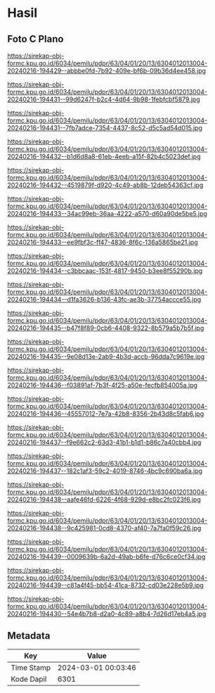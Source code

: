 # Hasil

## Foto C Plano

https://sirekap-obj-formc.kpu.go.id/6034/pemilu/pdpr/63/04/01/20/13/6304012013004-20240216-194429--abbbe0fd-7b92-409e-bf6b-09b36d4ee458.jpg

https://sirekap-obj-formc.kpu.go.id/6034/pemilu/pdpr/63/04/01/20/13/6304012013004-20240216-194431--99d6247f-b2c4-4d64-9b98-1febfcbf5879.jpg

https://sirekap-obj-formc.kpu.go.id/6034/pemilu/pdpr/63/04/01/20/13/6304012013004-20240216-194431--7fb7adce-7354-4437-8c52-d5c5ad54d015.jpg

https://sirekap-obj-formc.kpu.go.id/6034/pemilu/pdpr/63/04/01/20/13/6304012013004-20240216-194432--b1d6d8a8-61eb-4eeb-a15f-82b4c5023def.jpg

https://sirekap-obj-formc.kpu.go.id/6034/pemilu/pdpr/63/04/01/20/13/6304012013004-20240216-194432--4519879f-d920-4c49-ab8b-12deb54363cf.jpg

https://sirekap-obj-formc.kpu.go.id/6034/pemilu/pdpr/63/04/01/20/13/6304012013004-20240216-194433--34ac99eb-36aa-4222-a570-d60a90de5be5.jpg

https://sirekap-obj-formc.kpu.go.id/6034/pemilu/pdpr/63/04/01/20/13/6304012013004-20240216-194433--ee9fbf3c-ff47-4836-8f6c-136a5865be21.jpg

https://sirekap-obj-formc.kpu.go.id/6034/pemilu/pdpr/63/04/01/20/13/6304012013004-20240216-194434--c3bbcaac-153f-4817-9450-b3ee8f55290b.jpg

https://sirekap-obj-formc.kpu.go.id/6034/pemilu/pdpr/63/04/01/20/13/6304012013004-20240216-194434--d1fa3626-b136-43fc-ae3b-37754accce55.jpg

https://sirekap-obj-formc.kpu.go.id/6034/pemilu/pdpr/63/04/01/20/13/6304012013004-20240216-194435--b47f8f89-0cb6-4408-9322-8b579a5b7b5f.jpg

https://sirekap-obj-formc.kpu.go.id/6034/pemilu/pdpr/63/04/01/20/13/6304012013004-20240216-194435--9e08d13e-2ab9-4b3d-accb-96dda7c9619e.jpg

https://sirekap-obj-formc.kpu.go.id/6034/pemilu/pdpr/63/04/01/20/13/6304012013004-20240216-194436--f03891af-7b3f-4f25-a50e-fecfb854005a.jpg

https://sirekap-obj-formc.kpu.go.id/6034/pemilu/pdpr/63/04/01/20/13/6304012013004-20240216-194436--45557012-7e7a-42b8-8356-2b43d8c5fab6.jpg

https://sirekap-obj-formc.kpu.go.id/6034/pemilu/pdpr/63/04/01/20/13/6304012013004-20240216-194437--f9e662c2-63d3-41b1-b1d1-b86c7a40cbb4.jpg

https://sirekap-obj-formc.kpu.go.id/6034/pemilu/pdpr/63/04/01/20/13/6304012013004-20240216-194437--182c1af3-59c2-4019-8746-4bc9c690ba6a.jpg

https://sirekap-obj-formc.kpu.go.id/6034/pemilu/pdpr/63/04/01/20/13/6304012013004-20240216-194438--aafe46fd-6226-4f68-929d-e8bc2fc023f6.jpg

https://sirekap-obj-formc.kpu.go.id/6034/pemilu/pdpr/63/04/01/20/13/6304012013004-20240216-194438--9c425981-0cd8-4370-af40-7a7fa0f59c26.jpg

https://sirekap-obj-formc.kpu.go.id/6034/pemilu/pdpr/63/04/01/20/13/6304012013004-20240216-194439--0009639b-6a2d-49ab-b6fe-d76c6ce0cf34.jpg

https://sirekap-obj-formc.kpu.go.id/6034/pemilu/pdpr/63/04/01/20/13/6304012013004-20240216-194439--c81a4f45-bb54-41ca-8732-cd03e228e5b9.jpg

https://sirekap-obj-formc.kpu.go.id/6034/pemilu/pdpr/63/04/01/20/13/6304012013004-20240216-194430--54e4b7b8-d2a0-4c89-a8b4-7d26d17eb4a5.jpg


## Metadata

| Key        | Value               |
| ---------- | ------------------- |
| Time Stamp | 2024-03-01 00:03:46 |
| Kode Dapil | 6301                |



